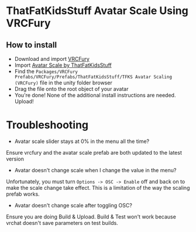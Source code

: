 ThatFatKidsStuff Avatar Scale Using VRCFury
==

## How to install
* Download and import [VRCFury](https://vrcfury.com/download)
* Import [Avatar Scale by ThatFatKidsStuff](https://thatfatkidsmom.gumroad.com/l/dbezuo)
* Find the `Packages/VRCFury Prefabs/VRCFury/Prefabs/ThatFatKidsStuff/TFKS Avatar Scaling (VRCFury)` file in the unity folder browser
* Drag the file onto the root object of your avatar
* You're done! None of the additional install instructions are needed. Upload!

# Troubleshooting

* Avatar scale slider stays at 0% in the menu all the time?

Ensure vrcfury and the avatar scale prefab are both updated to the latest version

* Avatar doesn't change scale when I change the value in the menu?

Unfortunately, you must turn `Options -> OSC -> Enable` off and back on to make the scale change take effect. This is a limitation of the way the scaling prefab works.

* Avatar doesn't change scale after toggling OSC?

Ensure you are doing Build & Upload. Build & Test won't work because vrchat doesn't save parameters on test builds.
